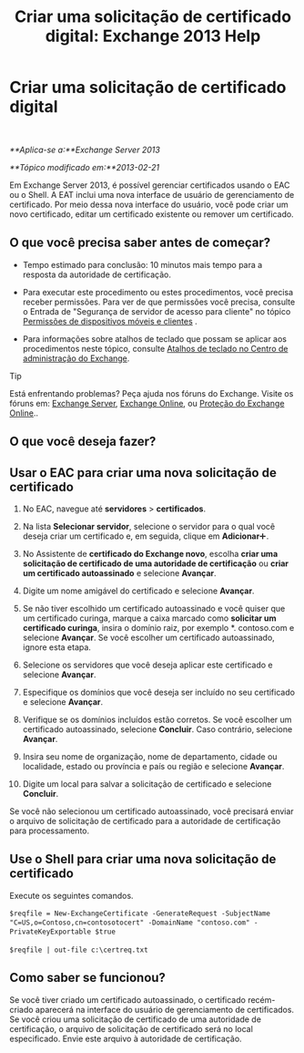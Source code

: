 ﻿---
title: 'Criar uma solicitação de certificado digital: Exchange 2013 Help'
TOCTitle: Criar uma solicitação de certificado digital
ms:assetid: efb00de7-070b-46bf-a2fc-00d07ae085c1
ms:mtpsurl: https://technet.microsoft.com/pt-br/library/Bb125165(v=EXCHG.150)
ms:contentKeyID: 52058890
ms.date: 05/22/2018
mtps_version: v=EXCHG.150
ms.translationtype: MT
---

# Criar uma solicitação de certificado digital

 

_**Aplica-se a:**Exchange Server 2013_

_**Tópico modificado em:**2013-02-21_

Em Exchange Server 2013, é possível gerenciar certificados usando o EAC ou o Shell. A EAT inclui uma nova interface de usuário de gerenciamento de certificado. Por meio dessa nova interface do usuário, você pode criar um novo certificado, editar um certificado existente ou remover um certificado.

## O que você precisa saber antes de começar?

  - Tempo estimado para conclusão: 10 minutos mais tempo para a resposta da autoridade de certificação.

  - Para executar este procedimento ou estes procedimentos, você precisa receber permissões. Para ver de que permissões você precisa, consulte o Entrada de "Segurança de servidor de acesso para cliente" no tópico [Permissões de dispositivos móveis e clientes](clients-and-mobile-devices-permissions-exchange-2013-help.md) .

  - Para informações sobre atalhos de teclado que possam se aplicar aos procedimentos neste tópico, consulte [Atalhos de teclado no Centro de administração do Exchange](keyboard-shortcuts-in-the-exchange-admin-center-exchange-online-protection-help.md).


> [!TIP]
> Está enfrentando problemas? Peça ajuda nos fóruns do Exchange. Visite os fóruns em: <A href="https://go.microsoft.com/fwlink/p/?linkid=60612">Exchange Server</A>, <A href="https://go.microsoft.com/fwlink/p/?linkid=267542">Exchange Online</A>, ou <A href="https://go.microsoft.com/fwlink/p/?linkid=285351">Proteção do Exchange Online</A>..



## O que você deseja fazer?

## Usar o EAC para criar uma nova solicitação de certificado

1.  No EAC, navegue até **servidores** \> **certificados**.

2.  Na lista **Selecionar servidor**, selecione o servidor para o qual você deseja criar um certificado e, em seguida, clique em **Adicionar**![Ícone Adicionar](images/JJ218640.c1e75329-d6d7-4073-a27d-498590bbb558(EXCHG.150).gif "Ícone Adicionar").

3.  No Assistente de **certificado do Exchange novo**, escolha **criar uma solicitação de certificado de uma autoridade de certificação** ou **criar um certificado autoassinado** e selecione **Avançar**.

4.  Digite um nome amigável do certificado e selecione **Avançar**.

5.  Se não tiver escolhido um certificado autoassinado e você quiser que um certificado curinga, marque a caixa marcado como **solicitar um certificado curinga**, insira o domínio raiz, por exemplo \*. contoso.com e selecione **Avançar**. Se você escolher um certificado autoassinado, ignore esta etapa.

6.  Selecione os servidores que você deseja aplicar este certificado e selecione **Avançar**.

7.  Especifique os domínios que você deseja ser incluído no seu certificado e selecione **Avançar**.

8.  Verifique se os domínios incluídos estão corretos. Se você escolher um certificado autoassinado, selecione **Concluir**. Caso contrário, selecione **Avançar**.

9.  Insira seu nome de organização, nome de departamento, cidade ou localidade, estado ou província e país ou região e selecione **Avançar**.

10. Digite um local para salvar a solicitação de certificado e selecione **Concluir**.

Se você não selecionou um certificado autoassinado, você precisará enviar o arquivo de solicitação de certificado para a autoridade de certificação para processamento.

## Use o Shell para criar uma nova solicitação de certificado

Execute os seguintes comandos.

    $reqfile = New-ExchangeCertificate -GenerateRequest -SubjectName "C=US,o=Contoso,cn=contosotocert" -DomainName "contoso.com" -PrivateKeyExportable $true

    $reqfile | out-file c:\certreq.txt

## Como saber se funcionou?

Se você tiver criado um certificado autoassinado, o certificado recém-criado aparecerá na interface do usuário de gerenciamento de certificados. Se você criou uma solicitação de certificado de uma autoridade de certificação, o arquivo de solicitação de certificado será no local especificado. Envie este arquivo à autoridade de certificação.

